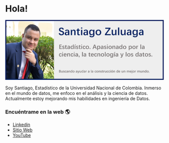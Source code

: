 # Hola!

![Banner Santiago Zuluaga](banner-github.png)

Soy Santiago, Estadístico de la Universidad Nacional de Colombia. Inmerso en el mundo de datos, me enfoco en el análisis y la ciencia de datos. Actualmente estoy mejorando  mis habilidades en ingeniería de Datos.


### Encuéntrame en la web :earth_americas:

- [Linkedin](https://www.linkedin.com/in/santiago-zuluaga-ayala/)
- [Sitio Web](https://santiagozuluagaa.github.io/web/)
- [YouTube](https://www.youtube.com/channel/UCfOBFd8tYZ9490CwVhN8cZg)


<!--
**santiagozuluagaa/santiagozuluagaa** is a ✨ _special_ ✨ repository because its `README.md` (this file) appears on your GitHub profile.
Here are some ideas to get you started:

- 🔭 I’m currently working on ...
- 🌱 I’m currently learning ...
- 👯 I’m looking to collaborate on ...
- 🤔 I’m looking for help with ...
- 💬 Ask me about ...
- 📫 How to reach me: ...
- 😄 Pronouns: ...
- ⚡ Fun fact: ...
-->
